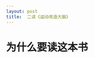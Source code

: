 ```yaml
---
layout: post
title:  二读《运动改造大脑》
---
```


# 为什么要读这本书
<!--stackedit_data:
eyJoaXN0b3J5IjpbMTYwNjM1MzA1OV19
-->